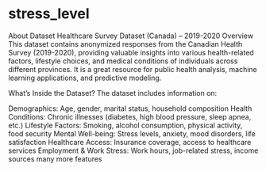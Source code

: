 # stress_level
About Dataset
Healthcare Survey Dataset (Canada) – 2019-2020
Overview
This dataset contains anonymized responses from the Canadian Health Survey (2019-2020), providing valuable insights into various health-related factors, lifestyle choices, and medical conditions of individuals across different provinces. It is a great resource for public health analysis, machine learning applications, and predictive modeling.

What’s Inside the Dataset?
The dataset includes information on:

Demographics: Age, gender, marital status, household composition
Health Conditions: Chronic illnesses (diabetes, high blood pressure, sleep apnea, etc.)
Lifestyle Factors: Smoking, alcohol consumption, physical activity, food security
Mental Well-being: Stress levels, anxiety, mood disorders, life satisfaction
Healthcare Access: Insurance coverage, access to healthcare services
Employment & Work Stress: Work hours, job-related stress, income sources
many more features
